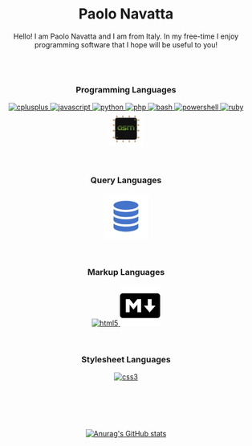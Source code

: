 <h1 align="center">Paolo Navatta</h1>

<p align="center">Hello! I am Paolo Navatta and I am from Italy. In my free-time I enjoy programming software that I hope will be useful to you!</p>
<br>
<br>
<h3 align="center">Programming Languages</h1>

<p align="center">
  <a href="https://isocpp.org/" target="_blank" rel="noreferrer">
    <img src="https://upload.wikimedia.org/wikipedia/commons/thumb/1/18/ISO_C%2B%2B_Logo.svg/800px-ISO_C%2B%2B_Logo.svg.png" alt="cplusplus" width="60" height="67"/>
  </a>
  <a href="https://developer.mozilla.org/en-US/docs/Web/JavaScript" target="_blank" rel="noreferrer">
    <img src="https://upload.wikimedia.org/wikipedia/commons/9/99/Unofficial_JavaScript_logo_2.svg" alt="javascript" width="60" height="60" />
  </a> 
  <a href="https://www.python.org" target="_blank" rel="noreferrer">
    <img src="https://upload.wikimedia.org/wikipedia/commons/c/c3/Python-logo-notext.svg" alt="python" width="60" height="60"/>
  </a>
  <a href="https://www.php.org" target="_blank" rel="noreferrer">
    <img src="https://upload.wikimedia.org/wikipedia/commons/thumb/2/27/PHP-logo.svg/711px-PHP-logo.svg.png" alt="php" width="90" height="60"/>
  </a>
    <a href="https://	www.gnu.org/software/bash/" target="_blank" rel="noreferrer">
    <img src="https://upload.wikimedia.org/wikipedia/commons/4/4b/Bash_Logo_Colored.svg" alt="bash" width="60" height="60"/>
  </a>
      <a href="https://learn.microsoft.com/it-it/powershell/" target="_blank" rel="noreferrer">
    <img src="https://upload.wikimedia.org/wikipedia/commons/a/af/PowerShell_Core_6.0_icon.png" alt="powershell" width="60" height="60"/>
  </a>
  <a href="https://www.ruby-lang.org/" target="_blank" rel="noreferrer">
    <img src="https://upload.wikimedia.org/wikipedia/commons/thumb/7/73/Ruby_logo.svg/1024px-Ruby_logo.svg.png" alt="ruby" width="60" height="60"/>
  </a>
  <a href="https://nasm.us/" target="_blank" rel="noreferrer">
    <img src="https://raw.githubusercontent.com/github/explore/e495457f5ff28c343f9e422f8e3cf80fd3e80890/topics/assembly/assembly.png" alt="assembly" width="70" height="70"/>
  </a>
</p>
<br>

<h3 align="center">Query Languages</h1>
<a href="https://www.mysql.com/" target="_blank" rel="noreffer">
<p align="center">
    <img src="https://raw.githubusercontent.com/github/explore/80688e429a7d4ef2fca1e82350fe8e3517d3494d/topics/sql/sql.png" alt="cplusplus" width="90" height="90"/>
</p>
</a>
<br>
<h3 align="center">Markup Languages</h1>

<p align="center">
  <a href="https://html.spec.whatwg.org/" target="_blank" rel="noreferrer">
    <img src="https://upload.wikimedia.org/wikipedia/commons/thumb/6/61/HTML5_logo_and_wordmark.svg/1024px-HTML5_logo_and_wordmark.svg.png" alt="html5" width="80" height="80"/>
  </a>
  <a href="https://daringfireball.net/projects/markdown/">
    <img src="https://raw.githubusercontent.com/github/explore/80688e429a7d4ef2fca1e82350fe8e3517d3494d/topics/markdown/markdown.png?size=48" width="80" height="80" />
  </a>
</p>
<br>
<h3 align="center">Stylesheet Languages</h3>
<p align="center">
  <a href="https://www.w3.org/TR/CSS/" target="_blank" rel="noreferrer">
    <img src="https://upload.wikimedia.org/wikipedia/commons/thumb/d/d5/CSS3_logo_and_wordmark.svg/800px-CSS3_logo_and_wordmark.svg.png" alt="css3" width="60" height="80"/>
  </a>
</p>
<br>
<br>
<br>
<br>
<div align="center">
  
  [![Anurag's GitHub stats](https://github-readme-stats.vercel.app/api?username=navattapaolo)](https://github.com/navattapaolo/github-readme-stats)
</div>
